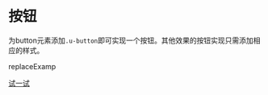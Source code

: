 # 按钮

为button元素添加`.u-button`即可实现一个按钮。其他效果的按钮实现只需添加相应的样式。

replaceExamp


[试一试](http://design.yyuap.com/dist/pages/webIDE/index.html#/demos/ui/button)
